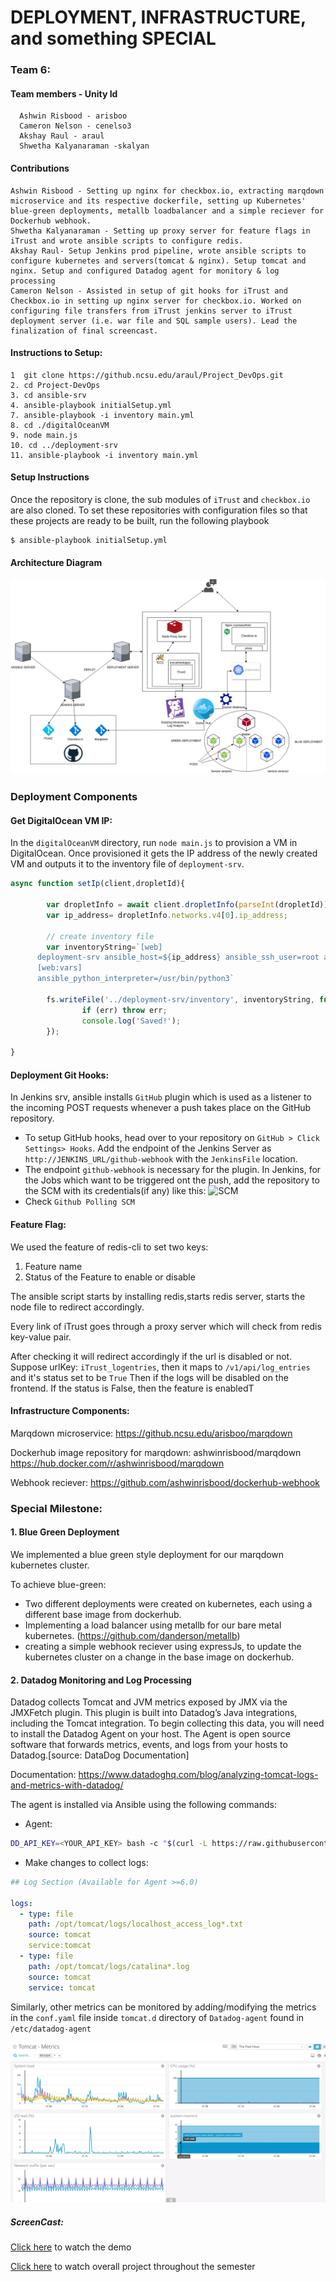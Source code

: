# DEPLOYMENT, INFRASTRUCTURE, and something SPECIAL
### Team 6: 
#### Team members - Unity Id
      Ashwin Risbood - arisboo
      Cameron Nelson - cenelso3
      Akshay Raul - araul
      Shwetha Kalyanaraman -skalyan
#### Contributions
    Ashwin Risbood - Setting up nginx for checkbox.io, extracting marqdown microservice and its respective dockerfile, setting up Kubernetes' blue-green deployments, metallb loadbalancer and a simple reciever for Dockerhub webhook.
    Shwetha Kalyanaraman - Setting up proxy server for feature flags in iTrust and wrote ansible scripts to configure redis.
    Akshay Raul- Setup Jenkins prod pipeline, wrote ansible scripts to configure kubernetes and servers(tomcat & nginx). Setup tomcat and nginx. Setup and configured Datadog agent for monitory & log processing
    Cameron Nelson - Assisted in setup of git hooks for iTrust and Checkbox.io in setting up nginx server for checkbox.io. Worked on configuring file transfers from iTrust jenkins server to iTrust deployment server (i.e. war file and SQL sample users). Lead the finalization of final screencast. 

#### Instructions to Setup:
```
1  git clone https://github.ncsu.edu/araul/Project_DevOps.git
2. cd Project-DevOps
3. cd ansible-srv
4. ansible-playbook initialSetup.yml 
7. ansible-playbook -i inventory main.yml
8. cd ./digitalOceanVM
9. node main.js
10. cd ../deployment-srv
11. ansible-playbook -i inventory main.yml
```

#### Setup Instructions

Once the repository is clone, the sub modules of `iTrust` and `checkbox.io` are also cloned. To set these repositories with configuration files so that these projects are ready to be built, run the following playbook
```
$ ansible-playbook initialSetup.yml
```
#### Architecture Diagram
![Architecture Diagram](./assets/img/DevOpsM3.png)

### Deployment Components

#### Get DigitalOcean VM IP:
In the `digitalOceanVM` directory, run `node main.js` to provision a VM in DigitalOcean. Once provisioned it gets the IP address of the newly created VM and outputs it to the inventory file of `deployment-srv`. 

```js
async function setIp(client,dropletId){

        var dropletInfo = await client.dropletInfo(parseInt(dropletId));
        var ip_address= dropletInfo.networks.v4[0].ip_address;

        // create inventory file 
        var inventoryString=`[web]
      deployment-srv ansible_host=${ip_address} ansible_ssh_user=root ansible_python_interpreter=/usr/bin/python3       ansible_ssh_private_key_file=/keys/do_rsa1
      [web:vars]
      ansible_python_interpreter=/usr/bin/python3`

        fs.writeFile('../deployment-srv/inventory', inventoryString, function (err) {
                if (err) throw err;
                console.log('Saved!');
        });

}
```

#### Deployment Git Hooks:
In Jenkins srv, ansible installs `GitHub` plugin which is used as a listener to the incoming POST requests whenever a push takes place on the GitHub repository. 
- To setup GitHub hooks, head over to your repository on `GitHub > Click Settings> Hooks`. Add the endpoint of the Jenkins Server as `http://JENKINS_URL/github-webhook` with the `JenkinsFile` location. 
- The endpoint `github-webhook` is necessary for the plugin. In Jenkins, for the Jobs which want to be triggered ont the push, add the repository to the SCM with its credentials(if any) like this:
![SCM](./img/jenkins_github_webhooks.png)
- Check `Github Polling SCM` 


#### Feature Flag:
We used the feature of redis-cli to set two keys: 

1. Feature name
2. Status of the Feature to enable or disable

The ansible script starts by installing redis,starts redis server, starts the node file to redirect accordingly.

Every link of iTrust goes through a proxy server which will check from redis key-value pair.

After checking it will redirect accordingly if the url is disabled or not.
Suppose urlKey: `iTrust_logentries`, then it maps to `/v1/api/log_entries` and it's status set to be `True`
Then if the logs will be disabled on the frontend. If the status is False, then the feature is enabledT


#### Infrastructure Components:
Marqdown microservice: https://github.ncsu.edu/arisboo/marqdown 

Dockerhub image repository for marqdown: ashwinrisbood/marqdown https://hub.docker.com/r/ashwinrisbood/marqdown

Webhook reciever: https://github.com/ashwinrisbood/dockerhub-webhook

### Special Milestone:

#### 1. Blue Green Deployment

We implemented a blue green style deployment for our marqdown kubernetes cluster.

To achieve blue-green:
- Two different deployments were created on kubernetes, each using a different base image from dockerhub.
- Implementing a load balancer using metallb for our bare metal kubernetes. (https://github.com/danderson/metallb)
- creating a simple webhook reciever using expressJs, to update the kubernetes cluster on a change in the base image on dockerhub. 

#### 2. Datadog Monitoring and Log Processing

Datadog collects Tomcat and JVM metrics exposed by JMX via the JMXFetch plugin. This plugin is built into Datadog’s Java integrations, including the Tomcat integration. To begin collecting this data, you will need to install the Datadog Agent on your host. The Agent is open source software that forwards metrics, events, and logs from your hosts to Datadog.[source: DataDog Documentation]

Documentation: https://www.datadoghq.com/blog/analyzing-tomcat-logs-and-metrics-with-datadog/

The agent is installed via Ansible using the following commands:
- Agent:
```bash
DD_API_KEY=<YOUR_API_KEY> bash -c "$(curl -L https://raw.githubusercontent.com/DataDog/datadog-agent/master/cmd/agent/install_script.sh)"
```
- Make changes to collect logs:
```yaml
## Log Section (Available for Agent >=6.0)

logs:
  - type: file
    path: /opt/tomcat/logs/localhost_access_log*.txt
    source: tomcat
    service:tomcat
  - type: file
    path: /opt/tomcat/logs/catalina*.log
    source: tomcat
    service: tomcat
```
Similarly, other metrics can be monitored by adding/modifying the metrics in the `conf.yaml` file inside `tomcat.d` directory of `Datadog-agent` found in `/etc/datadog-agent`

![DataDog Agent](./assets/img/datadog.png)





##### ScreenCast:
[Click here](https://bit.ly/2GEQ0rs) to watch the demo

[Click here](https://www.youtube.com/watch?v=l7p_iOtMug0) to watch overall project throughout the semester
